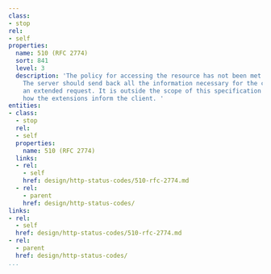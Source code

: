 ```yaml
---
class:
- stop
rel:
- self
properties:
  name: 510 (RFC 2774)
  sort: 841
  level: 3
  description: 'The policy for accessing the resource has not been met in the request.
    The server should send back all the information necessary for the client to issue
    an extended request. It is outside the scope of this specification to specify
    how the extensions inform the client. '
entities:
- class:
  - stop
  rel:
  - self
  properties:
    name: 510 (RFC 2774)
  links:
  - rel:
    - self
    href: design/http-status-codes/510-rfc-2774.md
  - rel:
    - parent
    href: design/http-status-codes/
links:
- rel:
  - self
  href: design/http-status-codes/510-rfc-2774.md
- rel:
  - parent
  href: design/http-status-codes/
...
```

